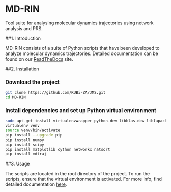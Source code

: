 # MD-RIN
Tool suite for analysing molecular dynamics trajectories using network analysis and PRS.

##1. Introduction

MD-RIN consists of a suite of Python scripts that have been developed to analyze molecular dynamics trajectories. Detailed documentation can be found on our [ReadTheDocs](http://md-rin.readthedocs.io/en/latest/index.html) site.

##2. Installation

### Download the project
```bash
git clone https://github.com/RUBi-ZA/JMS.git
cd MD-RIN
```
### Install dependencies and set up Python virtual environment
```bash
sudo apt-get install virtualenvwrapper python-dev libblas-dev liblapack-dev libatlas-base-dev gfortran libpng12-dev libfreetype6-dev python-tk
virtualenv venv
source venv/bin/activate
pip install --upgrade pip
pip install numpy 
pip install scipy 
pip install matplotlib cython networkx natsort
pip install mdtraj
```

##3. Usage

The scripts are located in the root directory of the project. To run the scripts, ensure that the virtual environment is activated. For more info, find detailed documentation [here](http://md-rin.readthedocs.io/en/latest/index.html). 

